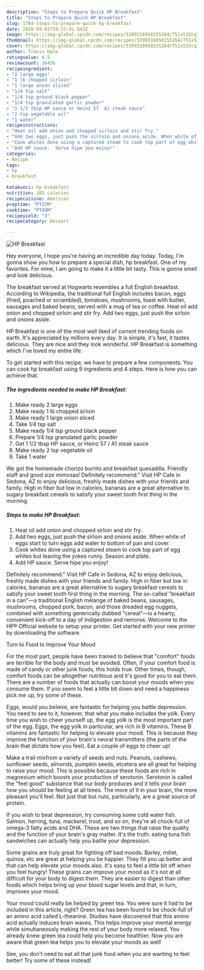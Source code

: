 ```yaml
---
description: "Steps to Prepare Quick HP Breakfast"
title: "Steps to Prepare Quick HP Breakfast"
slug: 1784-steps-to-prepare-quick-hp-breakfast
date: 2020-09-01T19:27:41.643Z
image: https://img-global.cpcdn.com/recipes/5399316950155264/751x532cq70/hp-breakfast-recipe-main-photo.jpg
thumbnail: https://img-global.cpcdn.com/recipes/5399316950155264/751x532cq70/hp-breakfast-recipe-main-photo.jpg
cover: https://img-global.cpcdn.com/recipes/5399316950155264/751x532cq70/hp-breakfast-recipe-main-photo.jpg
author: Travis Hale
ratingvalue: 4.5
reviewcount: 36456
recipeingredient:
- "2 large eggs"
- "1 lb chopped sirloin"
- "1 large onion sliced"
- "1/4 tsp salt"
- "1/4 tsp ground black pepper"
- "1/4 tsp granulated garlic powder"
- "1 1/2 tbsp HP sauce or Heinz 57  A1 steak sauce"
- "2 tsp vegetable oil"
- "1 water"
recipeinstructions:
- "Heat oil add onion and chopped sirloin and stir fry."
- "Add two eggs, just push the sirloin and onions aside. When white of eggs start to turn eggs add water to bottom of pan and cover."
- "Cook whites done using a captured steam to cook top part of egg whites but leaving the yokes runny. Season and plate."
- "Add HP sauce.  Serve hipe you enjoy!"
categories:
- Recipe
tags:
- hp
- breakfast

katakunci: hp breakfast 
nutrition: 285 calories
recipecuisine: American
preptime: "PT37M"
cooktime: "PT48M"
recipeyield: "3"
recipecategory: Dessert

---
```



![HP Breakfast](https://img-global.cpcdn.com/recipes/5399316950155264/751x532cq70/hp-breakfast-recipe-main-photo.jpg)

Hey everyone, I hope you're having an incredible day today. Today, I'm gonna show you how to prepare a special dish, hp breakfast. One of my favorites. For mine, I am going to make it a little bit tasty. This is gonna smell and look delicious.

The breakfast served at Hogwarts resembles a full English breakfast. According to Wikipedia, the traditional full English includes bacon, eggs (fried, poached or scrambled), tomatoes, mushrooms, toast with butter, sausages and baked beans, served with a mug of tea or coffee. Heat oil add onion and chopped sirloin and stir fry. Add two eggs, just push the sirloin and onions aside.

HP Breakfast is one of the most well liked of current trending foods on earth. It's appreciated by millions every day. It is simple, it's fast, it tastes delicious. They are nice and they look wonderful. HP Breakfast is something which I've loved my entire life.


To get started with this recipe, we have to prepare a few components. You can cook hp breakfast using 9 ingredients and 4 steps. Here is how you can achieve that.

<!--inarticleads1-->

##### The ingredients needed to make HP Breakfast:

1. Make ready 2 large eggs
1. Make ready 1 lb chopped sirloin
1. Make ready 1 large onion sliced
1. Take 1/4 tsp salt
1. Make ready 1/4 tsp ground black pepper
1. Prepare 1/4 tsp granulated garlic powder
1. Get 1 1/2 tbsp HP sauce, or Heinz 57 / A1 steak sauce
1. Make ready 2 tsp vegetable oil
1. Take 1 water


We got the homemade chorizo burrito and breakfast quesadilla. Friendly staff and good size mimosas! Definitely recommend.&#34; Visit HP Cafe in Sedona, AZ to enjoy delicious, freshly made dishes with your friends and family. High in fiber but low in calories, bananas are a great alternative to sugary breakfast cereals to satisfy your sweet tooth first thing in the morning. 

<!--inarticleads2-->

##### Steps to make HP Breakfast:

1. Heat oil add onion and chopped sirloin and stir fry.
1. Add two eggs, just push the sirloin and onions aside. When white of eggs start to turn eggs add water to bottom of pan and cover.
1. Cook whites done using a captured steam to cook top part of egg whites but leaving the yokes runny. Season and plate.
1. Add HP sauce.  Serve hipe you enjoy!


Definitely recommend.&#34; Visit HP Cafe in Sedona, AZ to enjoy delicious, freshly made dishes with your friends and family. High in fiber but low in calories, bananas are a great alternative to sugary breakfast cereals to satisfy your sweet tooth first thing in the morning. The so-called &#34;breakfast in a can&#34;—a traditional English mélange of baked beans, sausages, mushrooms, chopped pork, bacon, and those dreaded egg nuggets, combined with something generically dubbed &#34;cereal&#34;—is a hearty, convenient kick-off to a day of indigestion and remorse. Welcome to the HP® Official website to setup your printer. Get started with your new printer by downloading the software. 

Turn to Food to Improve Your Mood


For the most part, people have been trained to believe that "comfort" foods are terrible for the body and must be avoided. Often, if your comfort food is made of candy or other junk foods, this holds true. Other times, though, comfort foods can be altogether nutritious and it's good for you to eat them. There are a number of foods that actually can boost your moods when you consume them. If you seem to feel a little bit down and need a happiness pick me up, try some of these.

Eggs, would you believe, are fantastic for helping you battle depression. You need to see to it, however, that what you make includes the yolk. Every time you wish to cheer yourself up, the egg yolk is the most important part of the egg. Eggs, the egg yolk in particular, are rich in B vitamins. These B vitamins are fantastic for helping to elevate your mood. This is because they improve the function of your brain's neural transmitters (the parts of the brain that dictate how you feel). Eat a couple of eggs to cheer up!

Make a trail mixfrom a variety of seeds and nuts. Peanuts, cashews, sunflower seeds, almonds, pumpkin seeds, etcetera are all great for helping to raise your mood. This is possible because these foods are rich in magnesium which boosts your production of serotonin. Serotonin is called the "feel good" substance that our body produces and it tells your brain how you should be feeling at all times. The more of it in your brain, the more pleasant you'll feel. Not just that but nuts, particularly, are a great source of protein.

If you wish to beat depression, try consuming some cold water fish. Salmon, herring, tuna, mackerel, trout, and so on, they're all chock-full of omega-3 fatty acids and DHA. These are two things that raise the quality and the function of your brain's gray matter. It's the truth: eating tuna fish sandwiches can actually help you battle your depression. 

Some grains are truly great for fighting off bad moods. Barley, millet, quinoa, etc are great at helping you be happier. They fill you up better and that can help elevate your moods also. It's easy to feel a little bit off when you feel hungry! These grains can improve your mood as it's not at all difficult for your body to digest them. They are easier to digest than other foods which helps bring up your blood sugar levels and that, in turn, improves your mood.

Your mood could really be helped by green tea. You were sure it had to be included in this article, right? Green tea has been found to be chock-full of an amino acid called L-theanine. Studies have discovered that this amino acid actually induces brain waves. This helps improve your mental energy while simultaneously making the rest of your body more relaxed. You already knew green tea could help you become healthier. Now you are aware that green tea helps you to elevate your moods as well!

See, you don't need to eat all that junk food when you are wanting to feel better! Try some of these instead!

